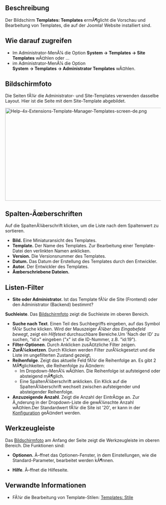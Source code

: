 <!-- Display title: Templates: Templates -->

## Beschreibung

Der Bildschirm **Templates: Templates** ermÃ¶glicht die Vorschau und
Bearbeitung von Templates, die auf der Joomla! Website installiert sind.

## Wie darauf zugreifen

- Im Administrator-MenÃ¼ die Option **System **→** Templates **→** Site
  Templates** wÃ¤hlen oder ...
- im Administrator-MenÃ¼ die Option
  **System **→** Templates **→** Administrator Templates** wÃ¤hlen.

## Bildschirmfoto

Die Seiten fÃ¼r die Administrator- und Site-Templates verwenden dasselbe
Layout. Hier ist die Seite mit dem Site-Template abgebildet.

<img
src="https://docs.joomla.org/images/thumb/2/21/Help-4x-Extensions-Template-Manager-Templates-screen-de.png/800px-Help-4x-Extensions-Template-Manager-Templates-screen-de.png"
decoding="async"
srcset="https://docs.joomla.org/images/2/21/Help-4x-Extensions-Template-Manager-Templates-screen-de.png 1.5x"
data-file-width="1200" data-file-height="451" width="800" height="301"
alt="Help-4x-Extensions-Template-Manager-Templates-screen-de.png" />

## Spalten-Ãœberschriften

Auf die SpaltenÃ¼berschrift klicken, um die Liste nach dem Spaltenwert
zu sortieren.

- **Bild.** Eine Miniaturansicht des Templates.
- **Template.** Der Name des Templates. Zur Bearbeitung einer
  Template-Datei den verlinkten Namen anklicken.
- **Version.** Die Versionsnummer des Templates.
- **Datum.** Das Datum der Erstellung des Templates durch den
  Entwickler.
- **Autor.** Der Entwickler des Templates.
- **Ãœberschriebene Dateien.**

## Listen-Filter

- **Site oder Administrator.** Ist das Template fÃ¼r die Site (Frontend)
  oder den Administrator (Backend) bestimmt?

**Suchleiste**. Das [Bildschirmfoto](#screenshot) zeigt die Suchleiste
im oberen Bereich.

- **Suche nach Text**. Einen Teil des Suchbegriffs eingeben, auf das
  Symbol fÃ¼r Suche klicken. Wird der Mauszeiger *Ã¼ber das Eingabefeld
  bewegt*, zeigt ein *Hilfetext* durchsuchbare Bereiche.Um 'Nach der ID'
  zu suchen, "id:x" eingeben ("x" ist die ID-Nummer, z.B. "id:19").
- **Filter-Optionen**. Durch Anklicken zusÃ¤tzliche Filter zeigen.
- **ZurÃ¼cksetzen**. Durch Klicken werden Filter zurÃ¼ckgesetzt und die
  Liste im ungefilterten Zustand gezeigt.
- **Reihenfolge**. Zeigt das aktuelle Feld fÃ¼r die Reihenfolge an. Es
  gibt 2 MÃ¶glichkeiten, die Reihenfolge zu Ã¤ndern:
  - Im Dropdown-MenÃ¼ wÃ¤hlen. Die Reihenfolge ist aufsteigend oder
    absteigend mÃ¶glich.
  - Eine SpaltenÃ¼berschrift anklicken. Ein Klick auf die
    SpaltenÃ¼berschrift wechselt zwischen aufsteigender und absteigender
    Reihenfolge.
- **Anzuzeigende Anzahl**. Zeigt die Anzahl der EintrÃ¤ge an. Zur
  Ã„nderung in der Dropdown-Liste die gewÃ¼nschte Anzahl wÃ¤hlen.Der
  Standardwert fÃ¼r die Site ist '20', er kann in der
  [Konfiguration](https://docs.joomla.org/Help4.x:Site_Global_Configuration/de#defaultlistlimit "Help4.x:Site Global Configuration/de")
  geÃ¤ndert werden.

## Werkzeugleiste

Das [Bildschirmfoto](#Bildschirmfoto) am Anfang der Seite zeigt die
Werkzeugleiste im oberen Bereich. Die Funktionen sind:

- **Optionen.** Ã–ffnet das Optionen-Fenster, in dem Einstellungen, wie
  die Standard-Parameter, bearbeitet werden kÃ¶nnen.

<!-- -->

- **Hilfe**. Ã–ffnet die Hilfeseite.

## Verwandte Informationen

- FÃ¼r die Bearbeitung von Template-Stilen: [Templates:
  Stile](https://docs.joomla.org/Help4.x:Templates:_Styles/de "Help4.x:Templates: Styles/de")
